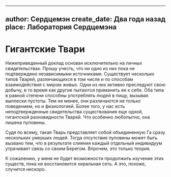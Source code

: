 
---
author: Сердцемэн
create_date: Два года назад
place: Лаборатория Сердцемэна
---

# Гигантские Твари


Нижеприведенный доклад основан исключительно на личных свидетельствах. Прошу учесть, что ни одно из них пока не подтверждено независимыми источниками. Существует несколько типов Тварей, различающихся в том числе и по способам взаимодействия с миром живых. Одни из них активно преследуют свою добычу, в то время как другие пытаются приманить ее к себе. Оба типа в равной степени способны употреблять людей в пищу, вызывая выплески пустоты. Тем не менее, они различаются не только поведением, но и физиологией. Более того, у нас есть неподтвержденные свидетельства существования еще одной, гигантской разновидности Тварей. Что особенно любопытно, она лишена пуповины. 


Судя по всему, такая Тварь представляет собой объединенную Га сразу нескольких умерших людей. Тогда отсутствие пуповины может быть вызвано тем, что в результате слияния каждый отдельный индивидуум утрачивает связь со своим Берегом. Впрочем, это только теория. 


К сожалению, у меня не будет возможности продолжить изучение этих существ, пока не восстановится хиральная сеть. А это, похоже, случится нескоро.




